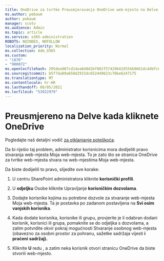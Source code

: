 ```yaml
---
title: OneDrive za tvrtke Preusmjeravanja OneDrive web-mjesta na Delve
ms.author: pebaum
author: pebaum
manager: scotv
ms.audience: Admin
ms.topic: article
ms.service: o365-administration
ROBOTS: NOINDEX, NOFOLLOW
localization_priority: Normal
ms.collection: Adm_O365
ms.custom:
- "1870"
- "900072"
ms.openlocfilehash: 295dea987cd14ea848d2bf802f57429642d554b9661dc4dbfc805a447b7d0ede
ms.sourcegitcommit: b5f7da89a650d2915dc652449623c78be6247175
ms.translationtype: MT
ms.contentlocale: hr-HR
ms.lasthandoff: 08/05/2021
ms.locfileid: "53922979"
---
```

# <a name="redirected-to-delve-after-you-click-onedrive"></a>Preusmjereno na Delve kada kliknete OneDrive

Pogledajte naš detaljni vodič [za otklanjanje poteškoća](https://docs.microsoft.com/sharepoint/support/sites/troubleshooting-guide-for-sites-stopped-at-provisioning).

Da bi riješio taj problem, administrator korisnicima mora dodijeliti pravo stvaranja web-mjesta Moja web-mjesta. To je zato što se stranica OneDrive za tvrtke web-mjesta stvara na web-mjestima Moja web-mjesta.

Da biste dodijelili to pravo, slijedite ove korake:

1. U centru SharePoint administratora kliknite **korisnički profili**.

2. U **odjeljku** Osobe kliknite Upravljanje **korisničkim dozvolama**.

3. Dodajte korisnike kojima su potrebne dozvole za stvaranje web-mjesta Moja web-mjesta. Ta je postavka po zadanom postavljena na **Svi osim vanjskih korisnika**.

4. Kada dodate korisnika, korisnike ili grupu, provjerite je li odabran dodani korisnik,  korisnici ili grupa, pomaknite se do odjeljka s dozvolama, a zatim potvrdite okvir pokraj mogućnosti Stvaranje osobnog web-mjesta (obavezno za osobni prostor za pohranu, sažetke sadržaja vijesti **i praćeni sadržaj).**

5. Kliknite **U** redu , a zatim neka korisnik otvori stranicu OneDrive da biste stvorili web-mjesto.
